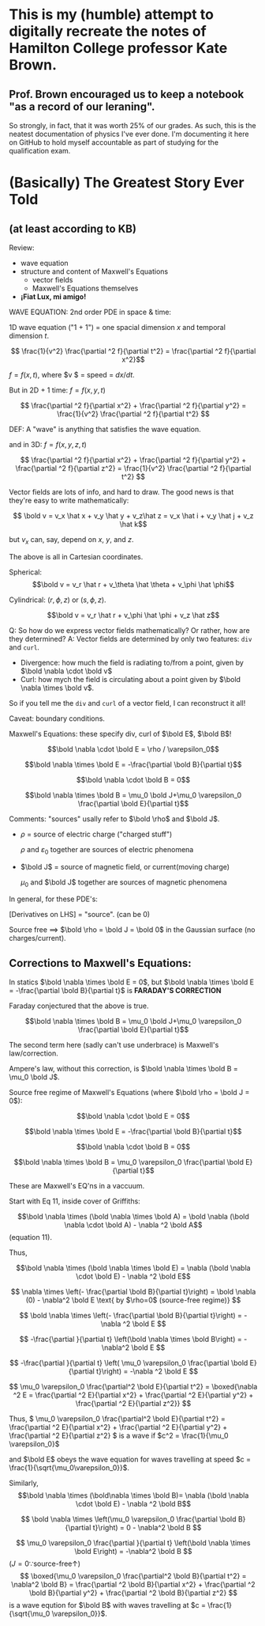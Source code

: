 # This is my (humble) attempt to digitally recreate the notes of Hamilton College professor Kate Brown.

## Prof. Brown encouraged us to keep a notebook "as a record of our leraning". 
So strongly, in fact, that it was worth 25% of our grades. As such, this is the neatest documentation of physics I've ever done. I'm documenting it here on GitHub to hold myself accountable as part of studying for the qualification exam. 

# (Basically) The Greatest Story Ever Told
## (at least according to KB)

Review:

* wave equation
* structure and content of Maxwell's Equations
    * vector fields
    * Maxwell's Equations themselves
* **¡Fiat Lux, mi amigo!**

WAVE EQUATION: 2nd order PDE in space & time:

1D wave equation ("1 + 1") = one spacial dimension $x$ and temporal dimension $t$. 

$$
\frac{1}{v^2} \frac{\partial ^2 f}{\partial t^2} = \frac{\partial ^2 f}{\partial x^2}$$

$f = f(x, t)$, where $v $ = speed = $dx/dt$. 

But in 2D + 1 time: $f = f(x, y, t)$

$$ \frac{\partial ^2 f}{\partial x^2} + \frac{\partial ^2 f}{\partial y^2} = \frac{1}{v^2} \frac{\partial ^2 f}{\partial t^2} $$

DEF: A "wave" is anything that satisfies the wave equation. 

and in 3D: $f = f(x, y, z, t)$

$$ \frac{\partial ^2 f}{\partial x^2} + \frac{\partial ^2 f}{\partial y^2} + \frac{\partial ^2 f}{\partial z^2} = \frac{1}{v^2} \frac{\partial ^2 f}{\partial t^2} $$

Vector fields are lots of info, and hard to draw. The good news is that they're easy to write mathematically:

$$ \bold v = v_x \hat x + v_y \hat y + v_z\hat z = v_x \hat i + v_y \hat j + v_z \hat k$$ 

but $v_x$ can, say, depend on $x$, $y$, and $z$. 

The above is all in Cartesian coordinates. 

Spherical:
$$\bold v = v_r \hat r + v_\theta \hat \theta + v_\phi \hat \phi$$

Cylindrical: $(r, \phi, z)$ or $(s, \phi, z)$.

$$\bold v = v_r \hat r + v_\phi \hat \phi + v_z \hat z$$

Q: So how do we express vector fields mathematically? Or rather, how are they determined?
A: Vector fields are determined by only two features: `div` and `curl`. 

* Divergence: how much the field is radiating to/from a point, given by $\bold \nabla \cdot \bold v$
* Curl: how mych the field is circulating about a point given by $\bold \nabla \times \bold v$.

So if you tell me the `div` and `curl` of a vector field, I can reconstruct it all!

Caveat: boundary conditions. 

Maxwell's Equations: these specify div, curl of $\bold E$, $\bold B$!

$$\bold \nabla \cdot \bold E = \rho / \varepsilon_0$$

$$\bold \nabla \times \bold E = -\frac{\partial \bold B}{\partial t}$$

$$\bold \nabla \cdot \bold B = 0$$

$$\bold \nabla \times \bold B = \mu_0 \bold J+\mu_0 \varepsilon_0 \frac{\partial \bold E}{\partial t}$$

Comments: "sources" usally refer to $\bold \rho$ and $\bold J$.

* $\rho$ = source of electric charge ("charged stuff")

    $\rho$ and $\varepsilon_0$ together are sources of electric phenomena

* $\bold J$ = source of magnetic field, or current(moving charge)

    $\mu_0$ and $\bold J$ together are sources of magnetic phenomena

In general, for these PDE's:

[Derivatives on LHS] = "source". (can be 0)

Source free $\implies$ $\bold \rho = \bold J = \bold 0$ in the Gaussian surface (no charges/current).

## Corrections to Maxwell's Equations:

In statics $\bold \nabla \times \bold E = 0$, but $\bold \nabla \times \bold E = -\frac{\partial \bold B}{\partial t}$ is **FARADAY'S CORRECTION**

Faraday conjectured that the above is true. 

$$\bold \nabla \times \bold B = \mu_0 \bold J+\mu_0 \varepsilon_0 \frac{\partial \bold E}{\partial t}$$

The second term here (sadly can't use underbrace) is Maxwell's law/correction. 

Ampere's law, without this correction, is $\bold \nabla \times \bold B = \mu_0 \bold J$.

Source free regime of Maxwell's Equations (where $\bold \rho = \bold J = 0$):

$$\bold \nabla \cdot \bold E = 0$$

$$\bold \nabla \times \bold E = -\frac{\partial \bold B}{\partial t}$$

$$\bold \nabla \cdot \bold B = 0$$

$$\bold \nabla \times \bold B = \mu_0 \varepsilon_0 \frac{\partial \bold E}{\partial t}$$

These are Maxwell's EQ'ns in a vaccuum. 

Start with Eq 11, inside cover of Griffiths:

$$\bold \nabla \times (\bold \nabla \times \bold A) = \bold \nabla (\bold \nabla \cdot \bold A) - \nabla ^2 \bold A$$ 
(equation 11). 

Thus, 

$$\bold \nabla \times (\bold \nabla \times \bold E) = \nabla (\bold \nabla \cdot \bold E) - \nabla ^2 \bold E$$ 

$$
\nabla \times \left(- \frac{\partial \bold B}{\partial t}\right) = \bold \nabla (0) - \nabla^2 \bold E \text{ by $\rho=0$ (source-free regime)}
$$

$$
\bold \nabla \times \left(- \frac{\partial \bold B}{\partial t}\right) = - \nabla ^2 \bold E
$$

$$
-\frac{\partial }{\partial t} \left(\bold \nabla \times \bold B\right) = -\nabla^2 \bold E
$$

$$
-\frac{\partial }{\partial t} \left( \mu_0 \varepsilon_0 \frac{\partial \bold E}{\partial t}\right) = -\nabla ^2 \bold E
$$

$$
 \mu_0 \varepsilon_0 \frac{\partial^2 \bold E}{\partial t^2} = \boxed{\nabla ^2 E = \frac{\partial ^2 E}{\partial x^2} + \frac{\partial ^2 E}{\partial y^2} + \frac{\partial ^2 E}{\partial z^2}}
$$

Thus, 
$
 \mu_0 \varepsilon_0 \frac{\partial^2 \bold E}{\partial t^2} = \frac{\partial ^2 E}{\partial x^2} + \frac{\partial ^2 E}{\partial y^2} + \frac{\partial ^2 E}{\partial z^2}
$ is a wave if $c^2 = \frac{1}{\mu_0 \varepsilon_0}$

and $\bold E$ obeys the wave equation for waves travelling at speed $c = \frac{1}{\sqrt{\mu_0\varepsilon_0}}$.

Similarly, $$\bold \nabla \times (\bold\nabla \times \bold B)= \nabla (\bold \nabla \cdot \bold E) - \nabla ^2 \bold B$$ 

$$
\bold \nabla \times \left(\mu_0 \varepsilon_0 \frac{\partial \bold B}{\partial t}\right) = 0 - \nabla^2 \bold B
$$

$$
\mu_0 \varepsilon_0 \frac{\partial }{\partial t} \left(\bold \nabla \times \bold E\right) = -\nabla^2 \bold B
$$
($J=0 \because \text{source-free} \uparrow$)
$$
\boxed{\mu_0 \varepsilon_0 \frac{\partial^2 \bold B}{\partial t^2} = \nabla^2 \bold B} = \frac{\partial ^2 \bold B}{\partial x^2} + \frac{\partial ^2 \bold B}{\partial y^2} + \frac{\partial ^2 \bold B}{\partial z^2}
$$
is a wave eqution for $\bold B$ with waves travelling at $c = \frac{1}{\sqrt{\mu_0 \varepsilon_0}}$.
